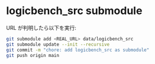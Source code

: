 # logicbench_src submodule

URL が判明したら以下を実行:

```bash
git submodule add <REAL_URL> data/logicbench_src
git submodule update --init --recursive
git commit -m "chore: add logicbench_src as submodule"
git push origin main

